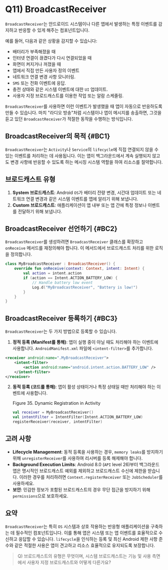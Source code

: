 # Q11) BroadcastReceiver

`BroadcastReceiver`는 안드로이드 시스템이나 다른 앱에서 발생하는 특정 이벤트를 감지하고 반응할 수 있게 해주는 컴포넌트입니다.

예를 들어, 다음과 같은 상황을 감지할 수 있습니다:
- 배터리가 부족해졌을 때
- 인터넷 연결이 끊겼다가 다시 연결되었을 때
- 화면이 켜지거나 꺼졌을 때
- 앱에서 직접 만든 사용자 정의 이벤트 
- 네트워크 연결 변경 사항 모니터링.
- `SMS` 또는 전화 이벤트에 응답. 
- 충전 상태와 같은 시스템 이벤트에 대한 `UI` 업데이트. 
- 사용자 지정 브로드캐스트를 이용한 작업 또는 알람 스케줄링.

`BroadcastReceiver`를 사용하면 이런 이벤트가 발생했을 때 앱이 자동으로 반응하도록 만들 수 있습니다. 마치 "라디오 방송"처럼 시스템이나 앱이 메시지를 송출하면, 그것을 듣고 있던 `BroadcastReceiver`가 적절한 동작을 수행하는 방식입니다.

## BroadcastReceiver의 목적 {#BC1}

`BroadcastReceiver`는 `Activity`나 `Service`의 `lifecycle`에 직접 연결되지 않을 수 있는 이벤트를 처리하는 데 사용됩니다. 이는 앱이 백그라운드에서 계속 실행되지 않고도 변경 사항에 반응할 수 있도록 하는 메시징 시스템 역할을 하여 리소스를 절약합니다.

## 브로드캐스트 유형

1.  **System 브로드캐스트**: Android `OS`가 배터리 잔량 변경, 시간대 업데이트 또는 네트워크 연결 변경과 같은 시스템 이벤트를 앱에 알리기 위해 보냅니다.
2.  **Custom 브로드캐스트**: 애플리케이션이 앱 내부 또는 앱 간에 특정 정보나 이벤트를 전달하기 위해 보냅니다.

## BroadcastReceiver 선언하기 {#BC2}

`BroadcastReceiver`를 생성하려면 `BroadcastReceiver` 클래스를 확장하고 `onReceive` 메서드를 재정의해야 합니다. 이 메서드에서 브로드캐스트 처리를 위한 로직을 정의합니다.

```kotlin
class MyBroadcastReceiver : BroadcastReceiver() {
    override fun onReceive(context: Context, intent: Intent) {
        val action = intent.action
        if (action == Intent.ACTION_BATTERY_LOW) {
            // Handle battery low event
            Log.d("MyBroadcastReceiver", "Battery is low!")
        }
    }
}
```

## BroadcastReceiver 등록하기 {#BC3}

`BroadcastReceiver`는 두 가지 방법으로 등록할 수 있습니다.

1. **정적 등록 (Manifest를 통해)**: 앱이 실행 중이 아닐 때도 처리해야 하는 이벤트에 사용합니다. `AndroidManifest.xml` 파일에 `<intent-filter>`를 추가합니다.

```xml
<receiver android:name=".MyBroadcastReceiver">
    <intent-filter>
        <action android:name="android.intent.action.BATTERY_LOW" />
    </intent-filter>
</receiver>
```

2. **동적 등록 (코드를 통해)**: 앱이 활성 상태이거나 특정 상태일 때만 처리해야 하는 이벤트에 사용합니다.

    Figure 35. Dynamic Registration in Activity
    ```kotlin
    val receiver = MyBroadcastReceiver()
    val intentFilter = IntentFilter(Intent.ACTION_BATTERY_LOW)
    registerReceiver(receiver, intentFilter)
    ```

## 고려 사항

*   **Lifecycle Management**: 동적 등록을 사용하는 경우, `memory leaks`를 방지하기 위해 `unregisterReceiver`를 사용하여 리시버를 등록 해제해야 합니다.
*   **Background Execution Limits**: Android 8.0 (`API` level 26)부터 백그라운드 앱은 명시적인 브로드캐스트 예외를 제외하고 브로드캐스트 수신에 제한을 받습니다. 이러한 경우를 처리하려면 `Context.registerReceiver` 또는 `JobScheduler`를 사용하세요.
*   **보안**: 민감한 정보가 포함된 브로드캐스트의 경우 무단 접근을 방지하기 위해 `permissions`으로 보호하세요.

## 요약

`BroadcastReceiver`는 특히 `OS` 시스템과 상호 작용하는 반응형 애플리케이션을 구축하는 데 필수적인 컴포넌트입니다. 이를 통해 앱은 시스템 또는 앱 이벤트를 효율적으로 수신하고 응답할 수 있습니다. `lifecycle`을 인식하는 등록 및 최신 Android 제한 사항 준수와 같은 적절한 사용은 앱이 견고하고 리소스 효율적으로 유지되도록 보장합니다.

> Q) 브로드캐스트의 유형은 무엇이며, 시스템 브로드캐스트는 기능 및 사용 측면에서 사용자 지정 브로드캐스트와 어떻게 다른가요?

